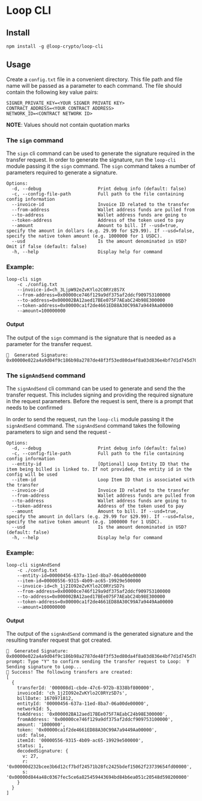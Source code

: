 # Loop CLI

## Install

```
npm install -g @loop-crypto/loop-cli
```

## Usage

Create a `config.txt` file in a convenient directory. This file path and file name will be passed as a parameter to each command. The file should contain the following key value pairs:

```
SIGNER_PRIVATE_KEY=<YOUR SIGNER PRIVATE KEY>
CONTRACT_ADDRESS=<YOUR CONTRACT ADDRESS>
NETWORK_ID=<CONTRACT NETWORK ID>
```

**NOTE**: Values should not contain quotation marks

### The `sign` command

The `sign` cli command can be used to generate the signature required in the transfer request. In order to generate the signature, run the `loop-cli` module passing it the `sign` command. The `sign` command takes a number of parameters required to generate a signature.

```
Options:
  -d, --debug                     Print debug info (default: false)
  -c, --config-file-path          Full path to the file containing config information
  --invoice-id                    Invoice ID related to the transfer
  --from-address                  Wallet address funds are pulled from
  --to-address                    Wallet address funds are going to
  --token-address                 Address of the token used to pay
  --amount                        Amount to bill. If --usd=true, specify the amount in dollars (e.g. 29.99 for $29.99). If --usd=false, specify the native token amount (e.g. 1000000 for 1 USDC).
  --usd                           Is the amount denominated in USD? Omit if false (default: false)
  -h, --help                      Display help for command
```

### Example:

```
loop-cli sign
    -c ./config.txt
    --invoice-id=ch_3LjpW92eZvKYlo2C0RYz8S7X
    --from-address=0x00000ce746f129a9df375af2ddcf909753100000
    --to-address=0x000002BA12aed17BEe075F7AEabC24b98E300000
    --token-address=0x00000ca1f2de4661ED88A30C99A7a9449Aa00000
    --amount=100000000
```

#### Output

The output of the `sign` command is the signature that is needed as a parameter for the transfer request.

```
📝  Generated Signature:  0x00000e022a4a9d04f9c186b98a2787de48f3f53ed80da4f8a03d836e4bf7d1d745d70cddcf2fe25562e51c959720a5bf0662afae57e6c55a0196694e4130e00000
```

### The `signAndSend` command

The `signAndSend` cli command can be used to generate and send the the transfer request. This includes signing and providing the required signature in the request parameters. Before the request is sent, there is a prompt that needs to be confirmed

In order to send the request, run the `loop-cli` module passing it the `signAndSend` command. The `signAndSend` command takes the following parameters to sign and send the request -

```
Options:
  -d, --debug                     Print debug info (default: false)
  -c, --config-file-path          Full path to the file containing config information
  --entity-id                     [Optional] Loop Entity ID that the item being billed is linked to. If not provided, the entity id in the config will be used
  --item-id                       Loop Item ID that is associated with the transfer
  --invoice-id                    Invoice ID related to the transfer
  --from-address                  Wallet address funds are pulled from
  --to-address                    Wallet address funds are going to
  --token-address                 Address of the token used to pay
  --amount                        Amount to bill. If --usd=true, specify the amount in dollars (e.g. 29.99 for $29.99). If --usd=false, specify the native token amount (e.g. 1000000 for 1 USDC).
  --usd                           Is the amount denominated in USD? (default: false)
  -h, --help                      Display help for command
```

### Example:

```
loop-cli signAndSend
    -c ./config.txt
    --entity-id=00000456-637a-11ed-8ba7-06a00de00000
    --item-id=00000556-9315-4b09-ac65-19929e500000
    --invoice-id=ch_1j2IO92eZvKYlo2C0RYzSD7s
    --from-address=0x00000ce746f129a9df375af2ddcf909753100000
    --to-address=0x000002BA12aed17BEe075F7AEabC24b98E300000
    --token-address=0x00000ca1f2de4661ED88A30C99A7a9449Aa00000
    --amount=100000000
```

#### Output

The output of the `signAndSend` command is the generated signature and the resulting transfer request that got created.

```
📝  Generated Signature:  0x00000e022a4a9d04f9c186b98a2787de48f3f53ed80da4f8a03d836e4bf7d1d745d70cddcf2fe25562e51c959720a5bf0662afae57e6c55a0196694e4130e00000
prompt: Type "Y" to confirm sending the transfer request to Loop:  Y
Sending signature to Loop...
🙌 Success! The following transfers are created:
[
  {
    transferId: '000008d1-cbde-47c6-972b-8338bf800000',
    invoiceId: 'ch_1j2IO92eZvKYlo2C0RYzSD7s',
    billDate: 1670971812,
    entityId: '00000456-637a-11ed-8ba7-06a00de00000',
    networkId: 5,
    toAddress: '0x000002BA12aed17BEe075F7AEabC24b98E300000',
    fromAddress: '0x00000ce746f129a9df375af2ddcf909753100000',
    amount: '1000000',
    token: '0x00000ca1f2de4661ED88A30C99A7a9449Aa00000',
    usd: false,
    itemId: '00000556-9315-4b09-ac65-19929e500000',
    status: 1,
    decodedSignature: {
      v: 27,
      r: '0x00000d232bcee3b6d12cf7bdf24571b28fc2425bdef15062f23739654fd00000',
      s: '0x00000d844a48c0367fec5ce6a825459443694bd84b6ea051c20548d598200000'
    }
  }
]
```
